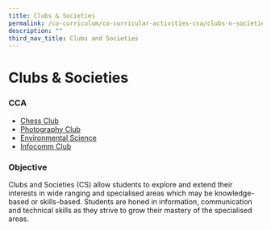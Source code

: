 ```yaml
---
title: Clubs & Societies
permalink: /co-curriculum/co-curricular-activities-cca/clubs-n-societies/
description: ""
third_nav_title: Clubs and Societies
---
```

# **Clubs & Societies**

### CCA
  
* [Chess Club](/co-curriculum/co-curricular-activities-cca/clubs-n-societies/yishun-town-chess-club-ytcc/)
* [Photography Club](/co-curriculum/co-curricular-activities-cca/clubs-n-societies/yishun-town-photography-club-ytpc/)
* [Environmental Science](/co-curriculum/co-curricular-activities-cca/clubs-n-societies/yishun-town-environmental-science-club/)
* [Infocomm Club](/co-curriculum/co-curricular-activities-cca/clubs-n-societies/yishun-town-infocomm-club-ytic/)


### Objective

Clubs and Societies (CS) allow students to explore and extend their interests in wide ranging and specialised areas which may be knowledge-based or skills-based. Students are honed in information, communication and technical skills as they strive to grow their mastery of the specialised areas.